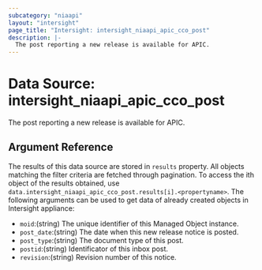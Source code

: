 ```yaml
---
subcategory: "niaapi"
layout: "intersight"
page_title: "Intersight: intersight_niaapi_apic_cco_post"
description: |-
  The post reporting a new release is available for APIC.
---
```


# Data Source: intersight_niaapi_apic_cco_post
The post reporting a new release is available for APIC.
## Argument Reference
The results of this data source are stored in `results` property.
All objects matching the filter criteria are fetched through pagination.
To access the ith object of the results obtained, use `data.intersight_niaapi_apic_cco_post.results[i].<propertyname>`.
The following arguments can be used to get data of already created objects in Intersight appliance:
* `moid`:(string) The unique identifier of this Managed Object instance. 
* `post_date`:(string) The date when this new release notice is posted. 
* `post_type`:(string) The document type of this post. 
* `postid`:(string) Identificator of this inbox post. 
* `revision`:(string) Revision number of this notice. 
 